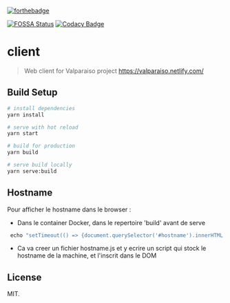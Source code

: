 [![forthebadge](https://forthebadge.com/images/badges/powered-by-electricity.svg)](https://forthebadge.com)

[![FOSSA Status](https://app.fossa.io/api/projects/git%2Bgithub.com%2FOrt-Maximax%2Flpp-valparaiso-front.svg?type=shield)](https://app.fossa.io/projects/git%2Bgithub.com%2FOrt-Maximax%2Flpp-valparaiso-front?ref=badge_shield) [![Codacy Badge](https://api.codacy.com/project/badge/Grade/add09b5c9e3b4e03a6fdd9a5ec02c072)](https://www.codacy.com/app/EISAWESOME/lpp-valparaiso-front?utm_source=github.com&amp;utm_medium=referral&amp;utm_content=Ort-Maximax/lpp-valparaiso-front&amp;utm_campaign=Badge_Grade)

# client

> Web client for Valparaiso project
> https://valparaiso.netlify.com/

## Build Setup

``` bash
# install dependencies
yarn install

# serve with hot reload
yarn start

# build for production
yarn build

# serve build locally
yarn serve:build

```

## Hostname

Pour afficher le hostname dans le browser :
- Dans le container Docker, dans le repertoire 'build' avant de serve 
``` javascript
 echo "setTimeout(() => {document.querySelector('#hostname').innerHTML = '`hostname`';}, 300);" > ./hostname.js 
```
- Ca va creer un fichier hostname.js et y ecrire un script qui stock le hostname de la machine, et l'inscrit dans le DOM


## License 

MIT.




